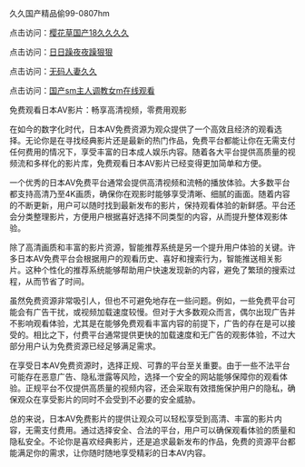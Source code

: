 久久国产精品偷99-0807hm

点击访问：<a href="https://heiliao2dmwwy.pages.dev">樱花草国产18久久久久</a>

点击访问：<a href="https://heiliaoga6s9v.pages.dev">日日躁夜夜躁狠狠</a>

点击访问：<a href="https://heiliaowzu4ur.pages.dev">无码人妻久久</a>

点击访问：<a href="https://heiliaoow5kzm.pages.dev">国产sm主人调教女m在线观看</a>



免费观看日本AV影片：畅享高清视频，零费用观影

在如今的数字化时代，日本AV免费资源为观众提供了一个高效且经济的观看选择。无论你是在寻找经典影片还是最新的热门作品，免费平台都能让你在无需支付任何费用的情况下，享受丰富的日本成人娱乐内容。随着各大平台提供高质量的视频流和多样化的影片库，免费观看日本AV影片已经变得更加简单和方便。

一个优秀的日本AV免费平台通常会提供高清视频和流畅的播放体验。大多数平台都支持高清乃至4K画质，确保你在观影时能够享受清晰、细腻的画面。随着内容的不断更新，用户可以随时找到最新发布的影片，保持观看体验的新鲜感。平台还会分类整理影片，方便用户根据喜好选择不同类型的内容，从而提升整体观影体验。

除了高清画质和丰富的影片资源，智能推荐系统是另一个提升用户体验的关键。许多日本AV免费平台会根据用户的观看历史、喜好和搜索行为，智能推送相关影片。这种个性化的推荐系统能够帮助用户快速发现新的内容，避免了繁琐的搜索过程，从而节省了时间。

虽然免费资源非常吸引人，但也不可避免地存在一些问题。例如，一些免费平台可能会有广告干扰，或视频加载速度较慢。但对于大多数观众而言，偶尔出现广告并不影响观看体验，尤其是在能够免费观看丰富内容的前提下，广告的存在是可以接受的。相比之下，付费平台通常提供更快的加载速度和无广告的观影体验，不过大部分用户认为免费资源已经足够满足需求。

在享受日本AV免费资源时，选择正规、可靠的平台至关重要。由于一些不法平台可能存在恶意广告、隐私泄露等风险，选择一个安全的网站能够保障你的观看体验。正规平台不仅提供高质量的视频内容，还会采取有效措施保护用户的隐私，确保观众在享受影片的同时不会受到不必要的安全威胁。

总的来说，日本AV免费影片的提供让观众可以轻松享受到高清、丰富的影片内容，无需支付费用。通过选择安全、合法的平台，用户可以确保观看体验的质量和隐私安全。不论你是喜欢经典影片，还是追求最新发布的作品，免费的资源平台都能满足你的需求，让你随时随地享受精彩的日本AV内容。

<span style="display:none;">[Canonical link]( ）</span>
